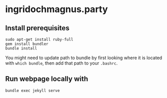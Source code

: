 # ingridochmagnus.party

## Install prerequisites
```
sudo apt-get install ruby-full
gem install bundler
bundle install
```

You might need to update path to bundle by first looking where it is located with `which
bundle`, then add that path to your `.bashrc`.

## Run webpage locally with
```
bundle exec jekyll serve
```
